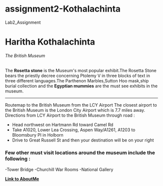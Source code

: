 # assignment2-Kothalachinta
Lab2_Assignment
# Haritha Kothalachinta
###### The British Museum
The __Rosetta stone__ is the Museum's most popular exhibit.The Rosetta Stone bears the priestly decree concerning Ptolemy V in three blocks of text in three different languages.The Parthenon Marbles,Sutton Hoo mask,ship burial collection and the __Egyptian mummies__ are the must see exhibits in the museum.

----
Routemap to the British Museum from the LCY Airport 
The closest airport to the British Museum is the London City Airport which is 7.7 miles away.
Directions from LCY Airport to the British Museum through road :
* Head northwest on Hartmann Rd toward Camel Rd
* Take A1020, Lower Lea Crossing, Aspen Way/A1261, A1203 to Bloomsbury PI in Holborn
* Drive to Great Russell St and then your destination will be on your right

### Few other must visit locations around the museum include the following :
-Tower Bridge
-Churchill War Rooms
-National Gallery 

**[Link to AboutMe](AboutMe.md)**




